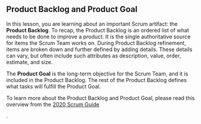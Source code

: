 # 
## **Product Backlog and Product Goal**

In this lesson, you are learning about an important Scrum artifact: the **Product Backlog**. To recap, the Product Backlog is an ordered list of what needs to be done to improve a product. It is the single authoritative source for items the Scrum Team works on. During Product Backlog refinement, items are broken down and further defined by adding details. These details can vary, but often include such attributes as description, value, order, estimate, and size. 

The **Product Goal** is the long-term objective for the Scrum Team, and it is included in the Product Backlog. The rest of the Product Backlog defines what tasks will fulfill the Product Goal.

To learn more about the Product Backlog and Product Goal, please read this overview from the [2020 Scrum Guide](https://www.scrumguides.org/scrum-guide.html#product-backlog)

.